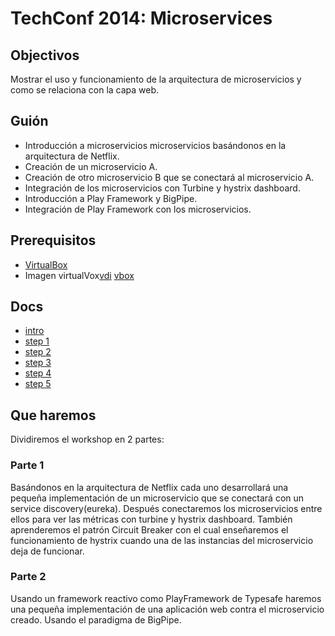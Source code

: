 # TechConf 2014: Microservices

## Objectivos

Mostrar el uso y funcionamiento de la arquitectura de microservicios y como se relaciona con la capa web.

## Guión
* Introducción a microservicios microservicios basándonos en la arquitectura de Netflix.
* Creación de un microservicio A.
* Creación de otro microservicio B que se conectará al microservicio A.
* Integración de los microservicios con Turbine y hystrix dashboard.
* Introducción a Play Framework y BigPipe.
* Integración de Play Framework con los microservicios.

## Prerequisitos
* [VirtualBox](https://www.virtualbox.org/wiki/Downloads)
* Imagen virtualVox[vdi](https://s3-eu-west-1.amazonaws.com/techconf-vm/techconf2014.vdi) [vbox](https://s3-eu-west-1.amazonaws.com/techconf-vm/techconf2014.vbox)

## Docs
* [intro](https://drive.google.com/file/d/0By4fxJ7u8PquelNEcHIwRFBKY2c/view?usp=sharing)
* [step 1](https://docs.google.com/document/d/14rd2kOWr0W-n17QHS8KhcWpzas9W_fh-X4KoNBExkwI/edit)
* [step 2](https://docs.google.com/document/d/1b8pKwWH1o-dMIIEthrUhDzfjrn6s6g5zfC7bFT3wkFw/edit)
* [step 3](https://docs.google.com/document/d/1QE8yfbNd79uNeqIKFLfdLLJCOKxvzi66B2PB9HW4kYc/edit)
* [step 4](https://docs.google.com/document/d/1wiHJ3vC2rrBvy2tuyWBL_Z1MKRBwmU5ywX8PaSi0P0U/edit)
* [step 5](https://docs.google.com/document/d/17dqqL_PATNBd12T1ldppU6G_U9wgvgvl1-X8DwEu80s/edit)

## Que haremos
Dividiremos el workshop en 2 partes:

### Parte 1
Basándonos en la arquitectura de Netflix cada uno desarrollará una pequeña implementación de un microservicio que se conectará con un service discovery(eureka). Después conectaremos los microservicios entre ellos para ver las métricas con turbine y hystrix dashboard. También aprenderemos el patrón Circuit Breaker con el cual enseñaremos el funcionamiento de hystrix cuando una de las instancias del microservicio deja de funcionar.

### Parte 2
Usando un framework reactivo como PlayFramework de Typesafe haremos una pequeña implementación de una aplicación web contra el microservicio creado. Usando el paradigma de BigPipe.
